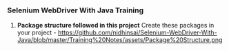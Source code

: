 ### Selenium WebDriver With Java Training

1. **Package structure followed in this project**
   Create these packages in your project - https://github.com/nidhinsai/Selenium-WebDriver-With-Java/blob/master/Training%20Notes/assets/Package%20Structure.png

